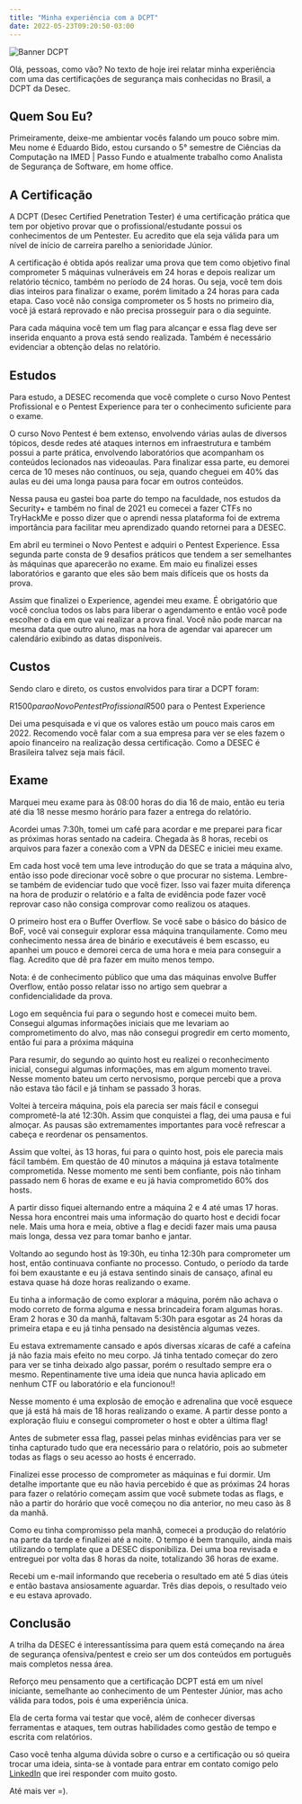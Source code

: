 ```yaml
---
title: "Minha experiência com a DCPT"
date: 2022-05-23T09:20:50-03:00
---
```


![Banner DCPT](/dcpt/banner.png)

Olá, pessoas, como vão? No texto de hoje irei relatar minha experiência com uma das certificações de segurança mais conhecidas no Brasil, a DCPT da Desec.

## Quem Sou Eu?

Primeiramente, deixe-me ambientar vocês falando um pouco sobre mim. Meu nome é Eduardo Bido, estou cursando o 5° semestre de Ciências da Computação na IMED | Passo Fundo e atualmente trabalho como Analista de Segurança de Software, em home office.

## A Certificação

A DCPT (Desec Certified Penetration Tester) é uma certificação prática que tem por objetivo provar que o profissional/estudante possui os conhecimentos de um Pentester. Eu acredito que ela seja válida para um nível de início de carreira parelho a senioridade Júnior.

A certificação é obtida após realizar uma prova que tem como objetivo final comprometer 5 máquinas vulneráveis em 24 horas e depois realizar um relatório técnico, também no período de 24 horas. Ou seja, você tem dois dias inteiros para finalizar o exame, porém limitado a 24 horas para cada etapa. Caso você não consiga comprometer os 5 hosts no primeiro dia, você já estará reprovado e não precisa prosseguir para o dia seguinte.

Para cada máquina você tem um flag para alcançar e essa flag deve ser inserida enquanto a prova está sendo realizada. Também é necessário evidenciar a obtenção delas no relatório.

## Estudos

Para estudo, a DESEC recomenda que você complete o curso Novo Pentest Profissional e o Pentest Experience para ter o conhecimento suficiente para o exame.

O curso Novo Pentest é bem extenso, envolvendo várias aulas de diversos tópicos, desde redes até ataques internos em infraestrutura e também possui a parte prática, envolvendo laboratórios que acompanham os conteúdos lecionados nas videoaulas. Para finalizar essa parte, eu demorei cerca de 10 meses não contínuos, ou seja, quando cheguei em 40% das aulas eu dei uma longa pausa para focar em outros conteúdos.

Nessa pausa eu gastei boa parte do tempo na faculdade, nos estudos da Security+ e também no final de 2021 eu comecei a fazer CTFs no TryHackMe e posso dizer que o aprendi nessa plataforma foi de extrema importância para facilitar meu aprendizado quando retornei para a DESEC.

Em abril eu terminei o Novo Pentest e adquiri o Pentest Experience. Essa segunda parte consta de 9 desafios práticos que tendem a ser semelhantes às máquinas que aparecerão no exame. Em maio eu finalizei esses laboratórios e garanto que eles são bem mais difíceis que os hosts da prova.

Assim que finalizei o Experience, agendei meu exame. É obrigatório que você conclua todos os labs para liberar o agendamento e então você pode escolher o dia em que vai realizar a prova final. Você não pode marcar na mesma data que outro aluno, mas na hora de agendar vai aparecer um calendário exibindo as datas disponíveis.

## Custos

Sendo claro e direto, os custos envolvidos para tirar a DCPT foram:

R$1500 para o Novo Pentest Profissional  
R$500 para o Pentest Experience

Dei uma pesquisada e vi que os valores estão um pouco mais caros em 2022. Recomendo você falar com a sua empresa para ver se eles fazem o apoio financeiro na realização dessa certificação. Como a DESEC é Brasileira talvez seja mais fácil.

## Exame

Marquei meu exame para às 08:00 horas do dia 16 de maio, então eu teria até dia 18 nesse mesmo horário para fazer a entrega do relatório.

Acordei umas 7:30h, tomei um café para acordar e me preparei para ficar as próximas horas sentado na cadeira. Chegada às 8 horas, recebi os arquivos para fazer a conexão com a VPN da DESEC e iniciei meu exame.

Em cada host você tem uma leve introdução do que se trata a máquina alvo, então isso pode direcionar você sobre o que procurar no sistema. Lembre-se também de evidenciar tudo que você fizer. Isso vai fazer muita diferença na hora de produzir o relatório e a falta de evidência pode fazer você reprovar caso não consiga comprovar como realizou os ataques.

O primeiro host era o Buffer Overflow. Se você sabe o básico do básico de BoF, você vai conseguir explorar essa máquina tranquilamente. Como meu conhecimento nessa área de binário e executáveis é bem escasso, eu apanhei um pouco e demorei cerca de uma hora e meia para conseguir a flag. Acredito que dê pra fazer em muito menos tempo.

Nota: é de conhecimento público que uma das máquinas envolve Buffer Overflow, então posso relatar isso no artigo sem quebrar a confidencialidade da prova.

Logo em sequência fui para o segundo host e comecei muito bem. Consegui algumas informações iniciais que me levariam ao comprometimento do alvo, mas não consegui progredir em certo momento, então fui para a próxima máquina

Para resumir, do segundo ao quinto host eu realizei o reconhecimento inicial, consegui algumas informações, mas em algum momento travei. Nesse momento bateu um certo nervosismo, porque percebi que a prova não estava tão fácil e já tinham se passado 3 horas.

Voltei à terceira máquina, pois ela parecia ser mais fácil e consegui comprometê-la até 12:30h. Assim que conquistei a flag, dei uma pausa e fui almoçar. As pausas são extremamentes importantes para você refrescar a cabeça e reordenar os pensamentos.

Assim que voltei, às 13 horas, fui para o quinto host, pois ele parecia mais fácil também. Em questão de 40 minutos a máquina já estava totalmente comprometida. Nesse momento me senti bem confiante, pois não tinham passado nem 6 horas de exame e eu já havia comprometido 60% dos hosts.

A partir disso fiquei alternando entre a máquina 2 e 4 até umas 17 horas. Nessa hora encontrei mais uma informação do quarto host e decidi focar nele. Mais uma hora e meia, obtive a flag e decidi fazer mais uma pausa mais longa, dessa vez para tomar banho e jantar.

Voltando ao segundo host às 19:30h, eu tinha 12:30h para comprometer um host, então continuava confiante no processo. Contudo, o período da tarde foi bem exaustante e eu já estava sentindo sinais de cansaço, afinal eu estava quase há doze horas realizando o exame.

Eu tinha a informação de como explorar a máquina, porém não achava o modo correto de forma alguma e nessa brincadeira foram algumas horas. Eram 2 horas e 30 da manhã, faltavam 5:30h para esgotar as 24 horas da primeira etapa e eu já tinha pensado na desistência algumas vezes.

Eu estava extremamente cansado e após diversas xícaras de café a cafeína já não fazia mais efeito no meu corpo. Já tinha tentado começar do zero para ver se tinha deixado algo passar, porém o resultado sempre era o mesmo. Repentinamente tive uma ideia que nunca havia aplicado em nenhum CTF ou laboratório e ela funcionou!!

Nesse momento é uma explosão de emoção e adrenalina que você esquece que já está há mais de 18 horas realizando o exame. A partir desse ponto a exploração fluiu e consegui comprometer o host e obter a última flag!

Antes de submeter essa flag, passei pelas minhas evidências para ver se tinha capturado tudo que era necessário para o relatório, pois ao submeter todas as flags o seu acesso ao hosts é encerrado.

Finalizei esse processo de comprometer as máquinas e fui dormir. Um detalhe importante que eu não havia percebido é que as próximas 24 horas para fazer o relatório começam assim que você submete todas as flags, e não a partir do horário que você começou no dia anterior, no meu caso às 8 da manhã.

Como eu tinha compromisso pela manhã, comecei a produção do relatório na parte da tarde e finalizei até a noite. O tempo é bem tranquilo, ainda mais utilizando o template que a DESEC disponibiliza. Dei uma boa revisada e entreguei por volta das 8 horas da noite, totalizando 36 horas de exame.

Recebi um e-mail informando que receberia o resultado em até 5 dias úteis e então bastava ansiosamente aguardar. Três dias depois, o resultado veio e eu estava aprovado.

## Conclusão

A trilha da DESEC é interessantíssima para quem está começando na área de segurança ofensiva/pentest e creio ser um dos conteúdos em português mais completos nessa área.

Reforço meu pensamento que a certificação DCPT está em um nível iniciante, semelhante ao conhecimento de um Pentester Júnior, mas acho válida para todos, pois é uma experiência única.

Ela de certa forma vai testar que você, além de conhecer diversas ferramentas e ataques, tem outras habilidades como gestão de tempo e escrita com relatórios.

Caso você tenha alguma dúvida sobre o curso e a certificação ou só queira trocar uma ideia, sinta-se à vontade para entrar em contato comigo pelo [LinkedIn](https://www.linkedin.com/in/eduardo-bido-541430193/) que irei responder com muito gosto.

Até mais ver =).

